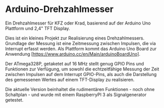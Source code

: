 # Arduino-Drehzahlmesser
Ein Drehzahlmesser für KFZ oder Krad, basierend auf der Arduino Uno Plattform und 2,4" TFT Display.


Dies ist ein kleines Projekt zur Realisierung eines Drehzahlmessers. Grundlage der Messung ist eine Zeitmessung zwischen Impulsen, die via Interrupt erfasst werden. Als Plattform kommt das Arduino Uno Board zur Anwendung [https://www.arduino.cc/en/Main/arduinoBoardUno].

Der ATmega328P, getaketet auf 16 MHz stellt genug GPIO Pins und Funktionen zur Verfügung, um sowohl die echtzeitfähige Messung der Zeit zwischen Impulsen auf dem Interrupt GPIO-Pins, als auch die Darstellung des gemessenen Wertes auf einem TFT-Display zu realisieren.

Die aktuelle Version beinhaltet die rudimentären Funktionen - noch ohne Schaltplan - und wurde mit einem RaspberryPI 3 als Signalgenerator getestet.
